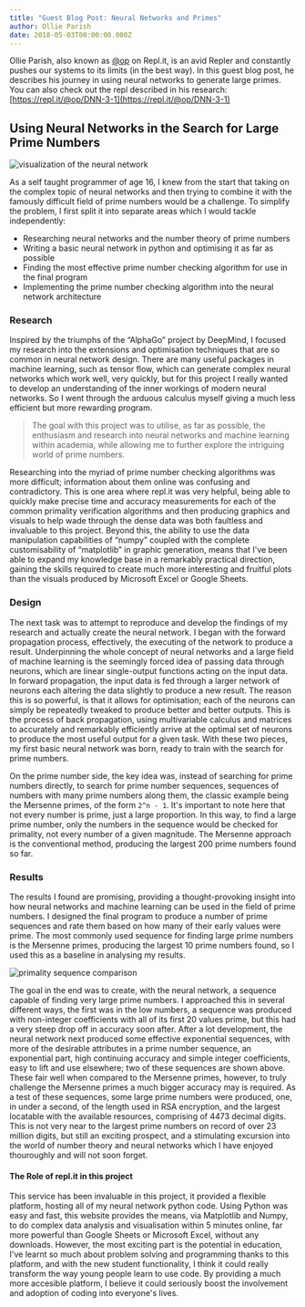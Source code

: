 ```yaml
---
title: "Guest Blog Post: Neural Networks and Primes"
author: Ollie Parish
date: 2018-05-03T00:00:00.000Z
---
```


Ollie Parish, also known as [@op](https://repl.it/@op) on Repl.it, is an avid Repler and constantly pushes our systems to its limits (in the best way).  In this guest blog post, he describes his journey in using neural networks to generate large primes.  You can also check out the repl described in his research: [https://repl.it/@op/DNN-3-1](https://repl.it/@op/DNN-3-1)

## Using Neural Networks in the Search for Large Prime Numbers 

![visualization of the neural network](/public/images/blog/op-nn-visualization.png)

 As a self taught programmer of age 16, I knew from the start that taking on the complex topic of neural networks and then trying to combine it with the famously difficult field of prime numbers would be a challenge. To simplify the problem, I first split it into separate areas which I would tackle independently:

 - Researching neural networks and the number theory of prime numbers
 - Writing a basic neural network in python and optimising it as far as possible
 - Finding the most effective prime number checking algorithm for use in the final program
 - Implementing the prime number checking algorithm into the neural network architecture

### Research

 Inspired by the triumphs of the “AlphaGo” project by DeepMind, I focused my research into the extensions and optimisation techniques that are so common in neural network design. There are many useful packages in machine learning, such as tensor flow, which can generate complex neural networks which work well, very quickly, but for this project I really wanted to develop an understanding of the inner workings of modern neural networks. So I went through the arduous calculus myself giving a much less efficient but more rewarding program.

> The goal with this project was to utilise, as far as possible, the enthusiasm
> and research into neural networks and machine learning within academia,
> while allowing me to further explore the intriguing world of prime numbers.

 Researching into the myriad of prime number checking algorithms was more difficult; information about them online was confusing and contradictory. This is one area where repl.it was very helpful, being able to quickly make precise time and accuracy measurements for each of the common primality verification algorithms and then producing graphics and visuals to help wade through the dense data was both faultless and invaluable to this project. Beyond this, the ability to use the data manipulation capabilities of “numpy” coupled with the complete customisability of “matplotlib” in graphic generation, means that I've been able to expand my knowledge base in a remarkably practical direction, gaining the skills required to create much more interesting and fruitful plots than the visuals produced by Microsoft Excel or Google Sheets.
 
### Design

 The next task was to attempt to reproduce and develop the findings of my research and actually create the neural network. I began with the forward propagation process, effectively, the executing of the network to produce a result. Underpinning the whole concept of neural networks and a large field of machine learning is the seemingly forced idea of passing data through neurons, which are linear single-output functions acting on the input data. In forward propagation, the input data is fed through a larger network of neurons each altering the data slightly to produce a new result. The reason this is so powerful, is that it allows for optimisation; each of the neurons can simply be repeatedly tweaked to produce better and better outputs. This is the process of back propagation, using multivariable calculus and matrices to accurately and remarkably efficiently arrive at the optimal set of neurons to produce the most useful output for a given task. With these two pieces, my first basic neural network was born, ready to train with the search for prime numbers.


 On the prime number side, the key idea was, instead of searching for prime numbers directly, to search for prime number sequences, sequences of numbers with many prime numbers along them, the classic example being the Mersenne primes, of the form `2^n - 1`. It's important to note here that not every number is prime, just a large proportion. In this way, to find a large prime number, only the numbers in the sequence would be checked for primality, not every number of a given magnitude. The Mersenne approach is the conventional method, producing the largest 200 prime numbers found so far.

### Results

 The results I found are promising, providing a thought-provoking insight into how neural networks and machine learning can be used in the field of prime numbers. I designed the final program to produce a number of prime sequences and rate them based on how many of their early values were prime. The most commonly used sequence for finding large prime numbers is the Mersenne primes, producing the largest 10 prime numbers found, so I used this as a baseline in analysing my results.

![primality sequence comparison](/public/images/blog/op-nn-barchart.png)

 The goal in the end was to create, with the neural network, a sequence capable of finding very large prime numbers. I approached this in several different ways, the first was in the low numbers, a sequence was produced with non-integer coefficients with all of its first 20 values prime, but this had a very steep drop off in accuracy soon after. After a lot development, the neural network next produced some effective exponential sequences, with more of the desirable attributes in a prime number sequence, an exponential part, high continuing accuracy and simple integer coefficients, easy to lift and use elsewhere; two of these sequences are shown above. These fair well when compared to the Mersenne primes, however, to truly challenge the Mersenne primes a much bigger accuracy may is required. As a test of these sequences, some large prime numbers were produced, one, in under a second, of the length used in RSA encryption, and the largest locatable with the available resources, comprising of 4473 decimal digits. This is not very near to the largest prime numbers on record of over 23 million digits, but still an exciting prospect, and a stimulating excursion into the world of number theory and neural networks which I have enjoyed thouroughly and will not soon forget.

#### The Role of repl.it in this project

This service has been invaluable in this project, it provided a flexible platform, hosting all of my neural network python code. Using Python was easy and fast, this website provides the means, via Matplotlib and Numpy, to do complex data analysis and visualisation within 5 minutes online, far more powerful than Google Sheets or Microsoft Excel, without any downloads. However, the most exciting part is the potential in education, I've learnt so much about problem solving and programming thanks to this platform, and with the new student functionality, I think it could really transform the way young people learn to use code. By providing a much more accesible platform, I believe it could seriously boost the involvement and adoption of coding into everyone's lives.
